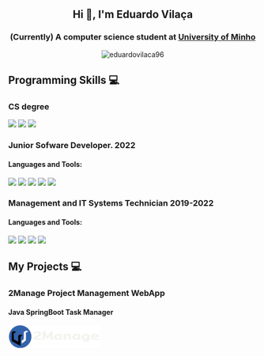 <div>
<h2 align="center">Hi 👋, I'm Eduardo Vilaça</h2>
<h3 align="center">(Currently) A computer science student at <a href="https://www.uminho.pt/PT" target="_blank">University of Minho</a></h3>

<div align="center"><img src="https://github-readme-stats.vercel.app/api/top-langs?username=eduardovilaca96&theme=github_dark&show_icons=true&locale=en&layout=compact" alt="eduardovilaca96"/></div>
</div>
<h2>Programming Skills 💻</h2>
<h3 align="left"></h3>
<h3 align="left">CS degree</h3>
<div align="left">
<img src="https://img.shields.io/badge/c-%2300599C.svg?style=for-the-badge&logo=c&logoColor=white">
<img src="https://img.shields.io/badge/Haskell-5e5086?style=for-the-badge&logo=haskell&logoColor=white">
<img src="https://img.shields.io/badge/python-3670A0?style=for-the-badge&logo=python&logoColor=ffdd54"> 
</div>
<h3 align="left">Junior Sofware Developer. 2022</h3>
<h4 align="left">Languages and Tools:</h4>
<div align="left">
 <img src="https://img.shields.io/badge/Java-ED8B00?style=for-the-badge&logo=openjdk&logoColor=white">
 <img src="https://img.shields.io/badge/spring-%236DB33F.svg?style=for-the-badge&logo=spring&logoColor=white">
 <img src="https://img.shields.io/badge/Apache%20Maven-C71A36?style=for-the-badge&logo=Apache%20Maven&logoColor=white">
 <img src="https://img.shields.io/badge/postgres-%23316192.svg?style=for-the-badge&logo=postgresql&logoColor=white">
 <img src="https://img.shields.io/badge/Linux%20Mint-87CF3E?style=for-the-badge&logo=Linux%20Mint&logoColor=white">
 </div>
 
 <h3 align="left">Management and IT Systems Technician 2019-2022</h3>
 <h4 align="left">Languages and Tools:</h4>
 <div align="left">
 <img src="https://img.shields.io/badge/c%23-%23239120.svg?style=for-the-badge&logo=c-sharp&logoColor=white">
 <img src="https://img.shields.io/badge/.NET-5C2D91?style=for-the-badge&logo=.net&logoColor=white">
 <img src="https://img.shields.io/badge/Microsoft%20SQL%20Server-CC2927?style=for-the-badge&logo=microsoft%20sql%20server&logoColor=white">
 <img src="https://img.shields.io/badge/javascript-%23323330.svg?style=for-the-badge&logo=javascript&logoColor=%23F7DF1E">
 
</div>
 

<h2>My Projects 💻</h2>
<h3>2Manage Project Management WebApp</h3>
<h4>Java SpringBoot Task Manager</h4>
<a href="https://github.com/eduardovilaca96/2Manage" target="_blank" rel="noreferrer"><img src="https://github.com/eduardovilaca96/2Manage/blob/master/Projeto%20Spring/demo/src/main/webapp/imagens/2M.png" alt="2Manage" style="width:185px"></img> </a>




